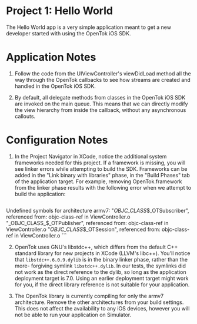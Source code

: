 Project 1: Hello World
======================

The Hello World app is a very simple application meant to get a new developer
started with using the OpenTok iOS SDK.

Application Notes
=================

1.  Follow the code from the UIViewController's viewDidLoad method all the way
    through the OpenTok callbacks to see how streams are created and handled in
    the OpenTok iOS SDK.
    
2.  By default, all delegate methods from classes in the OpenTok iOS SDK are 
    invoked on the main queue. This means that we can directly modify the view
    hierarchy from inside the callback, without any asynchronous callouts.


Configuration Notes
===================

1.  In the Project Navigator in XCode, notice the additional system frameworks
    needed for this project. If a framework is missing, you will see linker 
    errors while attempting to build the SDK. Frameworks can be added in the
    "Link binary with libraries" phase, in the "Build Phases" tab of the
    application target. For example, removing OpenTok.framework from the linker 
    phase results with the following error when we attempt to build the
    application:
    ```
Undefined symbols for architecture armv7:
  "_OBJC_CLASS_$_OTSubscriber", referenced from:
      objc-class-ref in ViewController.o
  "_OBJC_CLASS_$_OTPublisher", referenced from:
      objc-class-ref in ViewController.o
  "_OBJC_CLASS_$_OTSession", referenced from:
      objc-class-ref in ViewController.o
    ```
    

2.  OpenTok uses GNU's libstdc++, which differs from the default C++ standard
    library for new projects in XCode (LLVM's libc++). You'll notice that
    `libstdc++.6.0.9.dylib` is in the binary linker phase, rather than the more-
    forgiving symlink `libstdc++.dylib`. In our tests, the symlinks did not work
    as the direct reference to the dylib, so long as the application deployment
    target is 7.0. Using an earlier deployment target might work for you, if the
    direct library reference is not suitable for your application.
    
3.  The OpenTok library is currently compiling for only the armv7 architecture.
    Remove the other architectures from your build settings. This does not
    affect the availability to any iOS devices, however you will not be able to
    run your application on Simulator.

